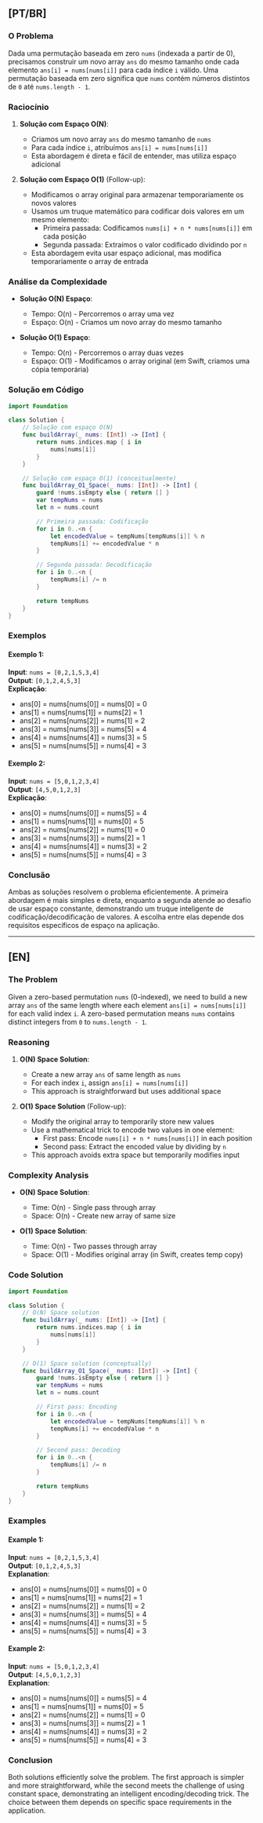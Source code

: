 ## [PT/BR]

### O Problema

Dada uma permutação baseada em zero `nums` (indexada a partir de 0), precisamos construir um novo array `ans` do mesmo tamanho onde cada elemento `ans[i] = nums[nums[i]]` para cada índice `i` válido. Uma permutação baseada em zero significa que `nums` contém números distintos de `0` até `nums.length - 1`.

### Raciocínio

1. **Solução com Espaço O(N)**:
   - Criamos um novo array `ans` do mesmo tamanho de `nums`
   - Para cada índice `i`, atribuímos `ans[i] = nums[nums[i]]`
   - Esta abordagem é direta e fácil de entender, mas utiliza espaço adicional

2. **Solução com Espaço O(1)** (Follow-up):
   - Modificamos o array original para armazenar temporariamente os novos valores
   - Usamos um truque matemático para codificar dois valores em um mesmo elemento:
     - Primeira passada: Codificamos `nums[i] + n * nums[nums[i]]` em cada posição
     - Segunda passada: Extraímos o valor codificado dividindo por `n`
   - Esta abordagem evita usar espaço adicional, mas modifica temporariamente o array de entrada

### Análise da Complexidade

- **Solução O(N) Espaço**:
  - Tempo: O(n) - Percorremos o array uma vez
  - Espaço: O(n) - Criamos um novo array do mesmo tamanho

- **Solução O(1) Espaço**:
  - Tempo: O(n) - Percorremos o array duas vezes
  - Espaço: O(1) - Modificamos o array original (em Swift, criamos uma cópia temporária)

### Solução em Código

```swift
import Foundation 

class Solution {
    // Solução com espaço O(N)
    func buildArray(_ nums: [Int]) -> [Int] {
        return nums.indices.map { i in
            nums[nums[i]]
        }
    }

    // Solução com espaço O(1) (conceitualmente)
    func buildArray_O1_Space(_ nums: [Int]) -> [Int] {
        guard !nums.isEmpty else { return [] }
        var tempNums = nums
        let n = nums.count

        // Primeira passada: Codificação
        for i in 0..<n {
            let encodedValue = tempNums[tempNums[i]] % n
            tempNums[i] += encodedValue * n
        }

        // Segunda passada: Decodificação
        for i in 0..<n {
            tempNums[i] /= n
        }

        return tempNums
    }
}
```

### Exemplos

#### Exemplo 1:
**Input**: `nums = [0,2,1,5,3,4]`  
**Output**: `[0,1,2,4,5,3]`  
**Explicação**:
- ans[0] = nums[nums[0]] = nums[0] = 0
- ans[1] = nums[nums[1]] = nums[2] = 1
- ans[2] = nums[nums[2]] = nums[1] = 2
- ans[3] = nums[nums[3]] = nums[5] = 4
- ans[4] = nums[nums[4]] = nums[3] = 5
- ans[5] = nums[nums[5]] = nums[4] = 3

#### Exemplo 2:
**Input**: `nums = [5,0,1,2,3,4]`  
**Output**: `[4,5,0,1,2,3]`  
**Explicação**:
- ans[0] = nums[nums[0]] = nums[5] = 4
- ans[1] = nums[nums[1]] = nums[0] = 5
- ans[2] = nums[nums[2]] = nums[1] = 0
- ans[3] = nums[nums[3]] = nums[2] = 1
- ans[4] = nums[nums[4]] = nums[3] = 2
- ans[5] = nums[nums[5]] = nums[4] = 3

### Conclusão

Ambas as soluções resolvem o problema eficientemente. A primeira abordagem é mais simples e direta, enquanto a segunda atende ao desafio de usar espaço constante, demonstrando um truque inteligente de codificação/decodificação de valores. A escolha entre elas depende dos requisitos específicos de espaço na aplicação.

---

## [EN]

### The Problem

Given a zero-based permutation `nums` (0-indexed), we need to build a new array `ans` of the same length where each element `ans[i] = nums[nums[i]]` for each valid index `i`. A zero-based permutation means `nums` contains distinct integers from `0` to `nums.length - 1`.

### Reasoning

1. **O(N) Space Solution**:
   - Create a new array `ans` of same length as `nums`
   - For each index `i`, assign `ans[i] = nums[nums[i]]`
   - This approach is straightforward but uses additional space

2. **O(1) Space Solution** (Follow-up):
   - Modify the original array to temporarily store new values
   - Use a mathematical trick to encode two values in one element:
     - First pass: Encode `nums[i] + n * nums[nums[i]]` in each position
     - Second pass: Extract the encoded value by dividing by `n`
   - This approach avoids extra space but temporarily modifies input

### Complexity Analysis

- **O(N) Space Solution**:
  - Time: O(n) - Single pass through array
  - Space: O(n) - Create new array of same size

- **O(1) Space Solution**:
  - Time: O(n) - Two passes through array
  - Space: O(1) - Modifies original array (in Swift, creates temp copy)

### Code Solution

```swift
import Foundation 

class Solution {
    // O(N) Space solution
    func buildArray(_ nums: [Int]) -> [Int] {
        return nums.indices.map { i in
            nums[nums[i]]
        }
    }

    // O(1) Space solution (conceptually)
    func buildArray_O1_Space(_ nums: [Int]) -> [Int] {
        guard !nums.isEmpty else { return [] }
        var tempNums = nums
        let n = nums.count

        // First pass: Encoding
        for i in 0..<n {
            let encodedValue = tempNums[tempNums[i]] % n
            tempNums[i] += encodedValue * n
        }

        // Second pass: Decoding
        for i in 0..<n {
            tempNums[i] /= n
        }

        return tempNums
    }
}
```

### Examples

#### Example 1:
**Input**: `nums = [0,2,1,5,3,4]`  
**Output**: `[0,1,2,4,5,3]`  
**Explanation**:
- ans[0] = nums[nums[0]] = nums[0] = 0
- ans[1] = nums[nums[1]] = nums[2] = 1
- ans[2] = nums[nums[2]] = nums[1] = 2
- ans[3] = nums[nums[3]] = nums[5] = 4
- ans[4] = nums[nums[4]] = nums[3] = 5
- ans[5] = nums[nums[5]] = nums[4] = 3

#### Example 2:
**Input**: `nums = [5,0,1,2,3,4]`  
**Output**: `[4,5,0,1,2,3]`  
**Explanation**:
- ans[0] = nums[nums[0]] = nums[5] = 4
- ans[1] = nums[nums[1]] = nums[0] = 5
- ans[2] = nums[nums[2]] = nums[1] = 0
- ans[3] = nums[nums[3]] = nums[2] = 1
- ans[4] = nums[nums[4]] = nums[3] = 2
- ans[5] = nums[nums[5]] = nums[4] = 3

### Conclusion

Both solutions efficiently solve the problem. The first approach is simpler and more straightforward, while the second meets the challenge of using constant space, demonstrating an intelligent encoding/decoding trick. The choice between them depends on specific space requirements in the application.